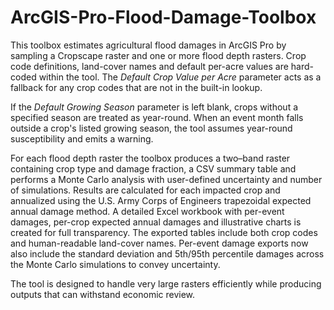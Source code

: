 # ArcGIS-Pro-Flood-Damage-Toolbox

This toolbox estimates agricultural flood damages in ArcGIS Pro by
sampling a Cropscape raster and one or more flood depth rasters. Crop
code definitions, land-cover names and default per-acre values are
hard-coded within the tool. The *Default Crop Value per Acre* parameter
acts as a fallback for any crop codes that are not in the built-in
lookup.

If the *Default Growing Season* parameter is left blank, crops without a
specified season are treated as year-round. When an event month falls
outside a crop's listed growing season, the tool assumes year-round
susceptibility and emits a warning.

For each flood depth raster the toolbox produces a two–band raster
containing crop type and damage fraction, a CSV summary table and
performs a Monte Carlo analysis with user-defined uncertainty and number
of simulations. Results are calculated for each impacted crop and
annualized using the U.S. Army Corps of Engineers trapezoidal expected
annual damage method. A detailed Excel workbook with per-event damages,
per-crop expected annual damages and illustrative charts is created for
full transparency. The exported tables include both crop codes and
human-readable land-cover names. Per-event damage exports now also
include the standard deviation and 5th/95th percentile damages across
the Monte Carlo simulations to convey uncertainty.

The tool is designed to handle very large rasters efficiently while
producing outputs that can withstand economic review.
